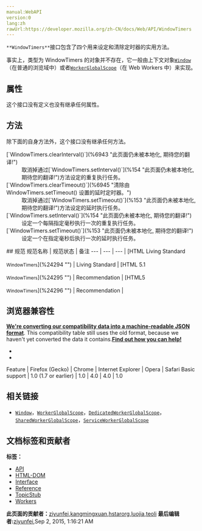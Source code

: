 ```yaml
---
manual:WebAPI
version:0
lang:zh
rawUrl:https://developer.mozilla.org/zh-CN/docs/Web/API/WindowTimers
---
```






`**WindowTimers**`接口包含了四个用来设定和清除定时器的实用方法。



事实上，类型为 WindowTimers 的对象并不存在，它一般由上下文对象[`Window`](%3310 "The window object represents a window containing a DOM document; the document property points to the DOM document loaded in that window.")（在普通的浏览域中）或者[`WorkerGlobalScope`](%3315 "The WorkerGlobalScope interface of the Web Workers API is an interface representing the scope of any worker. Workers have no browsing context; this scope contains the information usually conveyed by Window objects — in this case event handlers, the console or the associated WorkerNavigator object. Each WorkerGlobalScope has its own event loop.")（在 Web Workers 中）来实现。


## 属性<a name="属性"></a>


这个接口没有定义也没有继承任何属性。


## 方法<a name="方法"></a>


除下面的自身方法外，这个接口没有继承任何方法。

<dl><dt id=''>[`WindowTimers.clearInterval()`](%6943 "此页面仍未被本地化, 期待您的翻译!")</dt><dd>取消掉通过[`WindowTimers.setInterval()`](%154 "此页面仍未被本地化, 期待您的翻译!")方法设定的重复执行任务。</dd><dt id=''>[`WindowTimers.clearTimeout()`](%6945 "清除由WindowTimers.setTimeout() 设置的延时定时器。")</dt><dd>取消掉通过[`WindowTimers.setTimeout()`](%153 "此页面仍未被本地化, 期待您的翻译!")方法设定的延时执行任务。</dd><dt id=''>[`WindowTimers.setInterval()`](%154 "此页面仍未被本地化, 期待您的翻译!")</dt><dd>设定一个每隔指定毫秒执行一次的重复执行任务。</dd><dt id=''>[`WindowTimers.setTimeout()`](%153 "此页面仍未被本地化, 期待您的翻译!")</dt><dd>设定一个在指定毫秒后执行一次的延时执行任务。</dd></dl>
## 规范<a name="规范"></a>
规范名称 | 规范状态 | 备注 
 ---  |  ---  |  ---  | 
[HTML Living Standard<br></br><small>WindowTimers</small>](%24294 "") | Living Standard |  
[HTML 5.1<br></br><small>WindowTimers</small>](%24295 "") | Recommendation |  
[HTML5<br></br><small>WindowTimers</small>](%24296 "") | Recommendation |  


## 浏览器兼容性<a name="浏览器兼容性"></a>


**[We&#39;re converting our compatibility data into a machine-readable JSON format](%3344 "")**. This compatibility table still uses the old format, because we haven&#39;t yet converted the data it contains.**[Find out how you can help!](%3392 "")**


* 
* 
Feature | Firefox (Gecko) | Chrome | Internet Explorer | Opera | Safari 
Basic support | 1.0 (1.7 or earlier) | 1.0 | 4.0 | 4.0 | 1.0 




## 相关链接<a name="相关链接"></a>

* [`Window`](%3310 "The window object represents a window containing a DOM document; the document property points to the DOM document loaded in that window.")，[`WorkerGlobalScope`](%3315 "The WorkerGlobalScope interface of the Web Workers API is an interface representing the scope of any worker. Workers have no browsing context; this scope contains the information usually conveyed by Window objects — in this case event handlers, the console or the associated WorkerNavigator object. Each WorkerGlobalScope has its own event loop.")，[`DedicatedWorkerGlobalScope`](%2660 "该 DedicatedWorkerGlobalScope 对象(也就是 Worker 全局作用域)可以通过 self关键字来访问 。也可以在这上面使用一些不直接与该worker全局作用域相关的全局函数,命名空间对象以及构造器，相关信息可以参见 JavaScript Reference。更多内容参考: Functions available to workers。")，[`SharedWorkerGlobalScope`](%3209 "SharedWorkerGlobalScope对象 (SharedWorker全局作用域)可以通过 self 关键字来获取. 某些被列举在 JavaScript Reference中可用的全局方法、命名空间对象和构造方法通常不能被worker的全局作用域所使用但是却依赖于它。查看workers的完整functions列表.")，[`ServiceWorkerGlobalScope`](%3203 "The ServiceWorkerGlobalScope interface of the ServiceWorker API represents the global execution context of a service worker.")



## 文档标签和贡献者
**标签：**
* [API](%50 "")
* [HTML-DOM](%12510 "")
* [Interface](%3380 "")
* [Reference](%3381 "")
* [TopicStub](%4037 "")
* [Workers](%4862 "")

**此页面的贡献者：**[ziyunfei](%61 ""),[kangmingxuan](%19153 ""),[hstarorg](%24297 ""),[luojia](%404 ""),[teoli](%160 "")
**最后编辑者:**[ziyunfei](%61 ""),<time>Sep 2, 2015, 1:16:21 AM</time>


